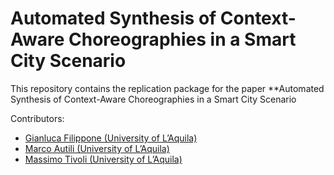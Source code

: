 Automated Synthesis of Context-Aware Choreographies in a Smart City Scenario
=======================
This repository contains the replication package for the paper **Automated Synthesis of Context-Aware Choreographies in a Smart City Scenario

Contributors:
 - [Gianluca Filippone (University of L’Aquila)](mailto:gianluca.filippone@graduate.univaq.it)
 - [Marco Autili (University of L’Aquila)](mailto:marco.autili@univaq.it)
 - [Massimo Tivoli (University of L’Aquila)](mailto:massimo.tivoli@univaq.it)
